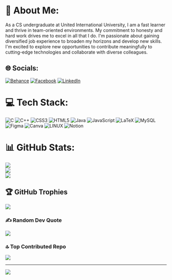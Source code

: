 # 💫 About Me:
As a CS undergraduate at United International University, I am a fast learner and thrive in team-oriented environments. My commitment to honesty and hard work drives me to excel in all that I do. I'm passionate about gaining diversified job experience to broaden my horizons and develop new skills. I'm excited to explore new opportunities to contribute meaningfully to cutting-edge technologies and collaborate with diverse colleagues.


## 🌐 Socials:
[![Behance](https://img.shields.io/badge/Behance-1769ff?logo=behance&logoColor=white)](https://behance.net/https://www.behance.net/Kamrulislamarnob) [![Facebook](https://img.shields.io/badge/Facebook-%231877F2.svg?logo=Facebook&logoColor=white)](https://facebook.com/https://www.facebook.com/Kamrulislamarnob/) [![LinkedIn](https://img.shields.io/badge/LinkedIn-%230077B5.svg?logo=linkedin&logoColor=white)](https://www.linkedin.com/in/kamrulislamarnob/) 

# 💻 Tech Stack:
![C](https://img.shields.io/badge/c-%2300599C.svg?style=for-the-badge&logo=c&logoColor=white) ![C++](https://img.shields.io/badge/c++-%2300599C.svg?style=for-the-badge&logo=c%2B%2B&logoColor=white) ![CSS3](https://img.shields.io/badge/css3-%231572B6.svg?style=for-the-badge&logo=css3&logoColor=white) ![HTML5](https://img.shields.io/badge/html5-%23E34F26.svg?style=for-the-badge&logo=html5&logoColor=white) ![Java](https://img.shields.io/badge/java-%23ED8B00.svg?style=for-the-badge&logo=java&logoColor=white) ![JavaScript](https://img.shields.io/badge/javascript-%23323330.svg?style=for-the-badge&logo=javascript&logoColor=%23F7DF1E) ![LaTeX](https://img.shields.io/badge/latex-%23008080.svg?style=for-the-badge&logo=latex&logoColor=white) ![MySQL](https://img.shields.io/badge/mysql-%2300f.svg?style=for-the-badge&logo=mysql&logoColor=white) 	![Figma](https://img.shields.io/badge/figma-%23F24E1E.svg?style=for-the-badge&logo=figma&logoColor=white) ![Canva](https://img.shields.io/badge/Canva-%2300C4CC.svg?style=for-the-badge&logo=Canva&logoColor=white) ![LINUX](https://img.shields.io/badge/Linux-FCC624?style=for-the-badge&logo=linux&logoColor=black) ![Notion](https://img.shields.io/badge/Notion-%23000000.svg?style=for-the-badge&logo=notion&logoColor=white)
# 📊 GitHub Stats:
![](https://github-readme-stats.vercel.app/api?username=KamrulIslamArnob&theme=radical&hide_border=true&include_all_commits=false&count_private=false)<br/>
![](https://github-readme-streak-stats.herokuapp.com/?user=KamrulIslamArnob&theme=radical&hide_border=true)<br/>
![](https://github-readme-stats.vercel.app/api/top-langs/?username=KamrulIslamArnob&theme=radical&hide_border=true&include_all_commits=false&count_private=false&layout=compact)

## 🏆 GitHub Trophies
![](https://github-profile-trophy.vercel.app/?username=KamrulIslamArnob&theme=dracula&no-frame=true&no-bg=true&margin-w=4)

### ✍️ Random Dev Quote
![](https://quotes-github-readme.vercel.app/api?type=horizontal&theme=radical)

### 🔝 Top Contributed Repo
![](https://github-contributor-stats.vercel.app/api?username=KamrulIslamArnob&limit=5&theme=radical&combine_all_yearly_contributions=true)

---
[![](https://visitcount.itsvg.in/api?id=KamrulIslamArnob&icon=7&color=4)](https://visitcount.itsvg.in)
